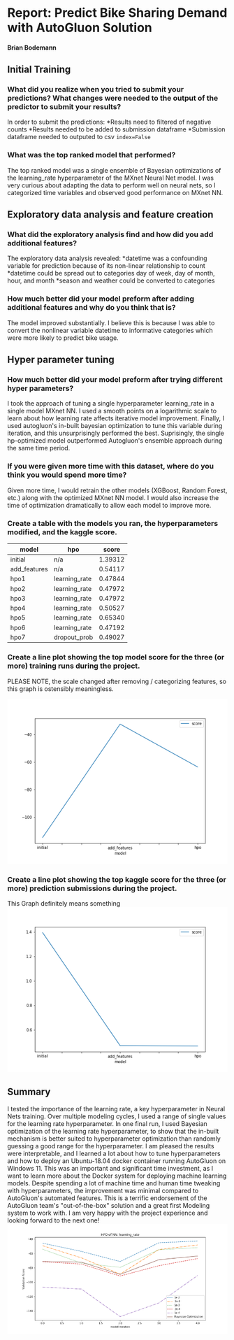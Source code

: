 # Report: Predict Bike Sharing Demand with AutoGluon Solution
#### Brian Bodemann

## Initial Training
### What did you realize when you tried to submit your predictions? What changes were needed to the output of the predictor to submit your results?
In order to submit the predictions:
*Results need to filtered of negative counts
*Results needed to be added to submission dataframe
*Submission dataframe needed to outputed to csv `index=False`

### What was the top ranked model that performed?
The top ranked model was a single ensemble of Bayesian optimizations of the learning_rate hyperparameter of the MXnet Neural Net model. I was very curious about adapting the data to perform well on neural nets, so I categorized time variables and observed good performance on MXnet NN.

## Exploratory data analysis and feature creation
### What did the exploratory analysis find and how did you add additional features?
The exploratory data analysis revealed:
*datetime was a confounding variable for prediction because of its non-linear relationship to count
*datetime could be spread out to categories day of week, day of month, hour, and month
*season and weather could be converted to categories

### How much better did your model preform after adding additional features and why do you think that is?
The model improved substantially. I believe this is because I was able to convert the nonlinear variable datetime to informative categories which were more likely to predict bike usage.

## Hyper parameter tuning
### How much better did your model preform after trying different hyper parameters?
I took the approach of tuning a single hyperparameter learning_rate in a single model MXnet NN. I used a smooth points on a logarithmic scale to learn about how learning rate affects iterative model improvement. Finally, I used autogluon's in-built bayesian optimization to tune this variable during iteration, and this unsurprisingly performed the best. Suprisingly, the single hp-optimized model outperformed Autogluon's ensemble approach during the same time period.

### If you were given more time with this dataset, where do you think you would spend more time?
Given more time, I would retrain the other models (XGBoost, Random Forest, etc.) along with the optimized MXnet NN model. I would also increase the time of optimization dramatically to allow each model to improve more.

### Create a table with the models you ran, the hyperparameters modified, and the kaggle score.
|model|hpo|score|
|--|--|--|
|initial|n/a|1.39312|
|add_features|n/a|0.54117|
|hpo1|learning_rate|0.47844|
|hpo2|learning_rate|0.47972|
|hpo3|learning_rate|0.47972|
|hpo4|learning_rate|0.50527|
|hpo5|learning_rate|0.65340|
|hpo6|learning_rate|0.47192|
|hpo7|dropout_prob|0.49027|

### Create a line plot showing the top model score for the three (or more) training runs during the project.

PLEASE NOTE, the scale changed after removing / categorizing features, so this graph is ostensibly meaningless.

![model_train_score.png](img/model_train_score.png)

### Create a line plot showing the top kaggle score for the three (or more) prediction submissions during the project.
This Graph definitely means something
![model_test_score.png](img/model_test_score.png)

## Summary
I tested the importance of the learning rate, a key hyperparameter in Neural Nets training.  Over multiple modeling cycles, I used a range of single values for the learning rate hyperparameter. In one final run, I used Bayesian optimization of the learning rate hyperparameter, to show that the in-built mechanism is better suited to hyperparameter optimization than randomly guessing a good range for the hyperparameter. I am pleased the results were interpretable, and I learned a lot about how to tune hyperparameters and how to deploy an Ubuntu-18.04 docker container running AutoGluon on Windows 11. This was an important and significant time investment, as I want to learn more about the Docker system for deploying machine learning models. Despite spending a lot of machine time and human time tweaking with hyperparameters, the improvement was minimal compared to AutoGluon's automated features. This is a terrific endorsement of the AutoGluon team's "out-of-the-box" solution and a great first Modeling system to work with. I am very happy with the project experience and looking forward to the next one!
![hpo_score.png](img/hpo_score.png)